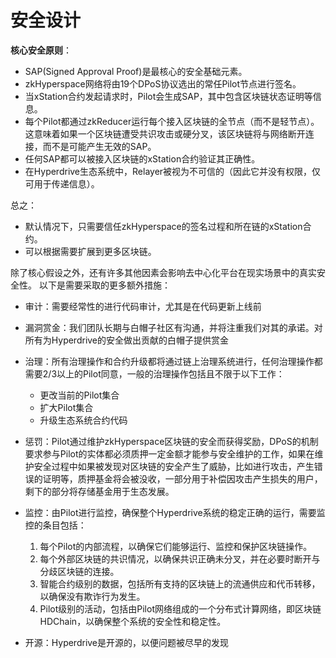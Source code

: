 # 安全设计


**核心安全原则**：

- SAP(Signed Approval Proof)是最核心的安全基础元素。
- zkHyperspace网络将由19个DPoS协议选出的常任Pilot节点进行签名。
- 当xStation合约发起请求时，Pilot会生成SAP，其中包含区块链状态证明等信息。
- 每个Pilot都通过zkReducer运行每个接入区块链的全节点（而不是轻节点）。这意味着如果一个区块链遭受共识攻击或硬分叉，该区块链将与网络断开连接，而不是可能产生无效的SAP。
- 任何SAP都可以被接入区块链的xStation合约验证其正确性。
- 在Hyperdrive生态系统中，Relayer被视为不可信的（因此它并没有权限，仅可用于传递信息）。

总之：

- 默认情况下，只需要信任zkHyperspace的签名过程和所在链的xStation合约。
- 可以根据需要扩展到更多区块链。

除了核心假设之外，还有许多其他因素会影响去中心化平台在现实场景中的真实安全性。
以下是需要采取的更多额外措施：


- 审计：需要经常性的进行代码审计，尤其是在代码更新上线前
- 漏洞赏金：我们团队长期与白帽子社区有沟通，并将注重我们对其的承诺。对所有为Hyperdrive的安全做出贡献的白帽子提供赏金
- 治理：所有治理操作和合约升级都将通过链上治理系统进行，任何治理操作都需要2/3以上的Pilot同意，一般的治理操作包括且不限于以下工作：
    - 更改当前的Pilot集合
    - 扩大Pilot集合
    - 升级生态系统合约代码
- 惩罚：Pilot通过维护zkHyperspace区块链的安全而获得奖励，DPoS的机制要求参与Pilot的实体都必须质押一定金额才能参与安全维护的工作，如果在维护安全过程中如果被发现对区块链的安全产生了威胁，比如进行攻击，产生错误的证明等，质押基金将会被没收，一部分用于补偿因攻击产生损失的用户，剩下的部分将存储基金用于生态发展。

- 监控：由Pilot进行监控，确保整个Hyperdrive系统的稳定正确的运行，需要监控的条目包括：
    1. 每个Pilot的内部流程，以确保它们能够运行、监控和保护区块链操作。
    1. 每个外部区块链的共识情况，以确保共识正确未分叉，并在必要时断开与分歧区块链的连接。
    1. 智能合约级别的数据，包括所有支持的区块链上的流通供应和代币转移，以确保没有欺诈行为发生。
    1. Pilot级别的活动，包括由Pilot网络组成的一个分布式计算网络，即区块链HDChain，以确保整个系统的安全性和稳定性。

- 开源：Hyperdrive是开源的，以便问题被尽早的发现
